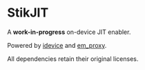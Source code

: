 # StikJIT

A **work-in-progress** on-device JIT enabler.

Powered by [idevice](https://github.com/jkcoxson/idevice) and [em_proxy](https://github.com/SideStore/em_proxy).

All dependencies retain their original licenses.
